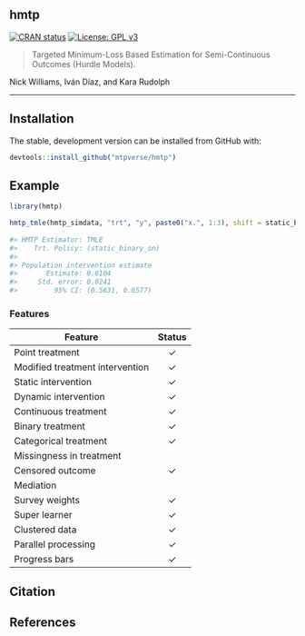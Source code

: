 
<!-- README.md is generated from README.Rmd. Please edit that file -->

## hmtp

<!-- badges: start -->

[![CRAN
status](https://www.r-pkg.org/badges/version/hmtp)](https://CRAN.R-project.org/package=hmtp)
[![License: GPL
v3](https://img.shields.io/badge/License-GPLv3-blue.svg)](https://www.gnu.org/licenses/gpl-3.0)
<!-- badges: end -->

> Targeted Minimum-Loss Based Estimation for Semi-Continuous Outcomes
> (Hurdle Models).

Nick Williams, Iván Díaz, and Kara Rudolph

------------------------------------------------------------------------

## Installation

The stable, development version can be installed from GitHub with:

``` r
devtools::install_github("mtpverse/hmtp")
```

## Example

``` r
library(hmtp)

hmtp_tmle(hmtp_simdata, "trt", "y", paste0("x.", 1:3), shift = static_binary_on)
                                                                                                       
#> HMTP Estimator: TMLE
#>    Trt. Policy: (static_binary_on)
#> 
#> Population intervention estimate
#>       Estimate: 0.6104
#>     Std. error: 0.0241
#>         95% CI: (0.5631, 0.6577)
```

### Features

| Feature                         | Status |
|---------------------------------|:------:|
| Point treatment                 |   ✓    |
| Modified treatment intervention |   ✓    |
| Static intervention             |   ✓    |
| Dynamic intervention            |   ✓    |
| Continuous treatment            |   ✓    |
| Binary treatment                |   ✓    |
| Categorical treatment           |   ✓    |
| Missingness in treatment        |        |
| Censored outcome                |   ✓    |
| Mediation                       |        |
| Survey weights                  |   ✓    |
| Super learner                   |   ✓    |
| Clustered data                  |   ✓    |
| Parallel processing             |   ✓    |
| Progress bars                   |   ✓    |

## Citation

## References
